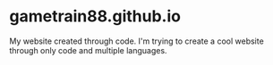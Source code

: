 # gametrain88.github.io
My website created through code.
I'm trying to create a cool website through only code and multiple languages.
